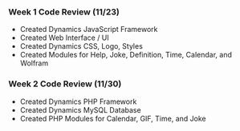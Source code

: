 ### Week 1 Code Review (11/23)

- Created Dynamics JavaScript Framework
- Created Web Interface / UI
- Created Dynamics CSS, Logo, Styles
- Created Modules for Help, Joke, Definition, Time, Calendar, and Wolfram

### Week 2 Code Review (11/30)

- Created Dynamics PHP Framework
- Created Dynamics MySQL Database
- Created PHP Modules for Calendar, GIF, Time, and Joke
